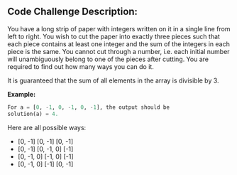 ## Code Challenge Description:

You have a long strip of paper with integers written on it in a single line from left to right. You wish to cut the paper into exactly three pieces such that each piece contains at least one integer and the sum of the integers in each piece is the same. You cannot cut through a number, i.e. each initial number will unambiguously belong to one of the pieces after cutting. You are required to find out how many ways you can do it.

It is guaranteed that the sum of all elements in the array is divisible by 3.

**Example:**

```python
For a = [0, -1, 0, -1, 0, -1], the output should be
solution(a) = 4.
```
Here are all possible ways:
- [0, -1] [0, -1] [0, -1]
- [0, -1] [0, -1, 0] [-1]
- [0, -1, 0] [-1, 0] [-1]
- [0, -1, 0] [-1] [0, -1]